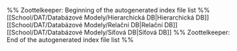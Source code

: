 %% Zoottelkeeper: Beginning of the autogenerated index file list  %%
[[School/DAT/Databázové Modely/Hierarchická DB|Hierarchická DB]]
[[School/DAT/Databázové Modely/Relační DB|Relační DB]]
[[School/DAT/Databázové Modely/Síťová DB|Síťová DB]]
%% Zoottelkeeper: End of the autogenerated index file list  %%
